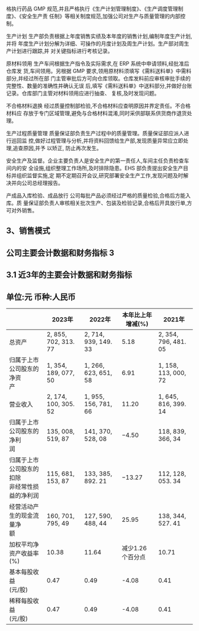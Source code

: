 格执行药品 GMP 规范,并且严格执行《生产计划管理制度》、《生产调度管理制度》、《安全生产责 任制》等相关制度规范,加强公司对生产与质量管理的内部控制。

生产计划 生产部负责根据上年度销售实绩及本年度的销售计划,编制年度生产计划,并将 年度生产计划分解为详细、可操作的月度计划及周生产计划。生产部对周生产计划进行跟踪,并 对关键指标进行考核记录。

原材料领用 生产车间根据生产指令及实际需求,在 ERP 系统中申请领料,经批准后仓库发 货,车间领用。另根据 GMP 要求,领用原材料须填写《需料送料单》中需料部分,并经过所在部 门主管审批后方可向仓库领取。仓库发料前应审核审批手续的完整性、数量的准确性并确认无误 后,填写《需料送料单》中送料部分,并做好台账记录。仓库部门主管对材料领用应进行抽查、 复核,及时发现问题。

不合格材料退换 经过质量控制部检验,不合格材料应查明原因并界定责任。不合格材料应 存放于专门区域管理,避免与合格材料混淆,同时采供部联系供货商作退货处理。

生产过程质量管理 质量保证部负责生产过程中的质量管理。质量保证部应派人进行巡回监 控,做好过程管理与分析,并将资料回馈给生产部,发现质量异常应立即处理,追查原因,并予 以矫正, 防止再次发生。

安全生产及监督。企业主要负责人是安全生产的第一责任人,车间主任负责检查车间内的安 全设施,组织整理工作场所,及时排除隐患。EHS 部负责提出安全生产目标并组织监督实施,定 期不定期召开会议,研究部署安全生产工作,发现问题及时解决并向公司总经理报告。

产成品入库检验、成品放行 公司每批产品必须经过严格的质量检验,合格后方能入库。质 量保证部负责人审核相关批次生产、包装及检验记录,合格后开具放行单,方可对外销售。

## 3、销售模式

## 公司主要会计数据和财务指标 3

## 3.1 近3年的主要会计数据和财务指标

## 单位:元 币种:人民币

|                            | 2023年                | 2022年                | 本年比上年<br>增减(%) | 2021年                |
|----------------------------|----------------------|----------------------|----------------|----------------------|
| 总资产                        | 2, 855, 702, 313. 77 | 2, 714, 939, 149. 33 | 5.18           | 2, 354, 796, 481. 05 |
| 归属于上市公司股东的净资<br>产          | 1, 354, 189, 077, 50 | 1, 266, 623, 651, 58 | 6.91           | 1, 158, 113, 000, 72 |
| 营业收入                       | 2, 174, 100, 305. 52 | 1, 955, 156, 781, 66 | 11.20          | 1, 645, 816, 399. 14 |
| 归属于上市公司股东的净利<br>润          | 135, 008, 519, 87    | 141, 370, 528, 08    | $-4.50$        | 118, 839, 366, 34    |
| 归属于上市公司股东的扣除<br>非经常性损益的净利润 | 115, 681, 153, 87    | 133, 385, 892. 21    | $-13.27$       | 112, 128, 053. 34    |
| 经营活动产生的现金流量净<br>额          | 160, 701, 795, 49    | 127, 590, 488, 44    | 25.95          | 138, 344, 527. 41    |
| 加权平均净资产收益率(%)              | 10.38                | 11.64                | 减少1.26个百分点     | 10.71                |
| 基本每股收益<br>(元/股)            | 0.47                 | 0.49                 | -4.08          | 0.41                 |
| 稀释每股收益<br>(元/股)            | 0.47                 | 0.49                 | -4.08          | 0.41                 |